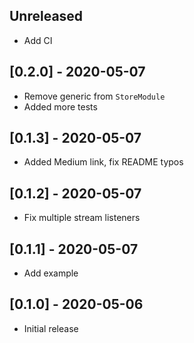 ## Unreleased

- Add CI

## [0.2.0] - 2020-05-07

- Remove generic from `StoreModule`
- Added more tests

## [0.1.3] - 2020-05-07

- Added Medium link, fix README typos

## [0.1.2] - 2020-05-07

- Fix multiple stream listeners

## [0.1.1] - 2020-05-07

- Add example

## [0.1.0] - 2020-05-06

- Initial release

